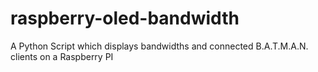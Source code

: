 # raspberry-oled-bandwidth
A Python Script which displays bandwidths and connected B.A.T.M.A.N. clients on a Raspberry PI
